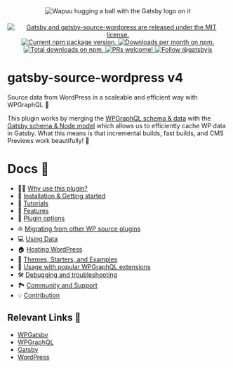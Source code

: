 <div align="center" style="margin-bottom: 20px;">
<img src="https://github.com/gatsbyjs/gatsby/raw/master/packages/gatsby-source-wordpress/docs/assets/gatsby-wapuus.png" alt="Wapuu hugging a ball with the Gatsby logo on it" />
</div>

<p align="center">
  <a href="https://github.com/gatsbyjs/gatsby/blob/master/packages/gatsby-source-wordpress/LICENSE">
    <img src="https://img.shields.io/badge/license-MIT-blue.svg" alt="Gatsby and gatsby-source-wordpress are released under the MIT license." />
  </a>
  <a href="https://www.npmjs.com/package/gatsby-source-wordpress">
    <img src="https://img.shields.io/npm/v/gatsby-source-wordpress.svg" alt="Current npm package version." />
  </a>
  <a href="https://npmcharts.com/compare/gatsby-source-wordpress?minimal=true">
    <img src="https://img.shields.io/npm/dm/gatsby-source-wordpress.svg" alt="Downloads per month on npm." />
  </a>
  <a href="https://npmcharts.com/compare/gatsby-source-wordpress?minimal=true">
    <img src="https://img.shields.io/npm/dt/gatsby-source-wordpress.svg" alt="Total downloads on npm." />
  </a>
  <a href="https://gatsbyjs.com/contributing/how-to-contribute/">
    <img src="https://img.shields.io/badge/PRs-welcome-brightgreen.svg" alt="PRs welcome!" />
  </a>
  <a href="https://twitter.com/intent/follow?screen_name=gatsbyjs">
    <img src="https://img.shields.io/twitter/follow/gatsbyjs.svg?label=Follow%20@gatsbyjs" alt="Follow @gatsbyjs" />
  </a>
</p>

# gatsby-source-wordpress v4

Source data from WordPress in a scaleable and efficient way with WPGraphQL 🚀

This plugin works by merging the [WPGraphQL schema & data](https://docs.wpgraphql.com/guides/about-wpgraphql/) with the [Gatsby schema & Node model](https://www.gatsbyjs.com/docs/node-model/) which allows us to efficiently cache WP data in Gatsby. What this means is that incremental builds, fast builds, and CMS Previews work beautifully! 💅

# Docs 📖

- 👩‍🎤 [Why use this plugin?](https://github.com/gatsbyjs/gatsby/blob/master/packages/gatsby-source-wordpress/docs/why-use-this-plugin.md)
- 🏃‍ [Installation & Getting started](https://github.com/gatsbyjs/gatsby/blob/master/packages/gatsby-source-wordpress/docs/getting-started.md)
- 🏫 [Tutorials](https://github.com/gatsbyjs/gatsby/blob/master/packages/gatsby-source-wordpress/docs/tutorials/index.md)
- 🐾 [Features](https://github.com/gatsbyjs/gatsby/blob/master/packages/gatsby-source-wordpress/docs/features/index.md)
- 🔌 [Plugin options](https://github.com/gatsbyjs/gatsby/blob/master/packages/gatsby-source-wordpress/docs/plugin-options.md)
- ⛵️ [Migrating from other WP source plugins](https://github.com/gatsbyjs/gatsby/blob/master/packages/gatsby-source-wordpress/docs/migrating-from-other-wp-source-plugins.md)
- 💻 [Using Data](https://github.com/gatsbyjs/gatsby/blob/master/packages/gatsby-source-wordpress/docs/using-data.md)
- 🏠 [Hosting WordPress](https://github.com/gatsbyjs/gatsby/blob/master/packages/gatsby-source-wordpress/docs/hosting.md)
- 👟 [Themes, Starters, and Examples](https://github.com/gatsbyjs/gatsby/blob/master/packages/gatsby-source-wordpress/docs/themes-starters-examples.md)
- 🏅 [Usage with popular WPGraphQL extensions](https://github.com/gatsbyjs/gatsby/blob/master/packages/gatsby-source-wordpress/docs/usage-with-popular-wp-graphql-extensions.md)
- 🛠 [Debugging and troubleshooting](https://github.com/gatsbyjs/gatsby/blob/master/packages/gatsby-source-wordpress/docs/debugging-and-troubleshooting.md)
- 🏞 [Community and Support](https://github.com/gatsbyjs/gatsby/blob/master/packages/gatsby-source-wordpress/docs/community-and-support.md)
- 💡 [Contribution](https://github.com/gatsbyjs/gatsby/blob/master/packages/gatsby-source-wordpress/docs/contribution.md)

## Relevant Links 🔗

- [WPGatsby](https://github.com/gatsbyjs/wp-gatsby)
- [WPGraphQL](https://github.com/wp-graphql/wp-graphql)
- [Gatsby](https://www.gatsbyjs.com/)
- [WordPress](https://wordpress.com/)
